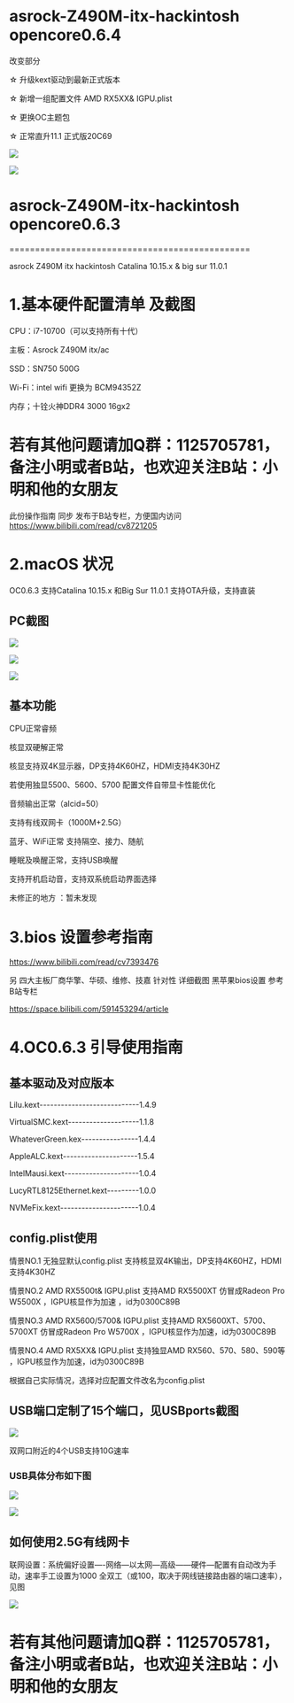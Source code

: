 
# asrock-Z490M-itx-hackintosh  opencore0.6.4

改变部分

☆ 升级kext驱动到最新正式版本

☆ 新增一组配置文件 AMD RX5XX& IGPU.plist

☆ 更换OC主题包

☆ 正常直升11.1 正式版20C69

![](https://github.com/Xmingbai/asrock-Z490M-itx-ac-hackintosh-Opencore/blob/main/%E6%96%B0OC%E4%B8%BB%E9%A2%98.png)

![](https://github.com/Xmingbai/asrock-Z490M-itx-ac-hackintosh-Opencore/blob/main/11.1%2020C69.png)


# asrock-Z490M-itx-hackintosh  opencore0.6.3
===============================================

asrock Z490M itx hackintosh Catalina 10.15.x &   big sur 11.0.1


# 1.基本硬件配置清单 及截图

CPU：i7-10700（可以支持所有十代）

主板：Asrock Z490M itx/ac

SSD：SN750 500G

Wi-Fi：intel wifi 更换为 BCM94352Z

内存；十铨火神DDR4 3000  16gx2

# 若有其他问题请加Q群：1125705781，备注小明或者B站，也欢迎关注B站：小明和他的女朋友

此份操作指南 同步 发布于B站专栏，方便国内访问  https://www.bilibili.com/read/cv8721205 

# 2.macOS 状况

OC0.6.3 支持Catalina 10.15.x 和Big Sur 11.0.1 支持OTA升级，支持直装

## PC截图

![](https://github.com/Xmingbai/asrock-Z490M-itx-hackintosh/blob/main/%E5%85%B3%E4%BA%8E%E6%9C%AC%E6%9C%BA.png)

![](https://github.com/Xmingbai/asrock-Z490M-itx-hackintosh/blob/main/CPU%20geekbench.png)

![](https://github.com/Xmingbai/asrock-Z490M-itx-hackintosh/blob/main/IGPU%20DP%25HDMI.png)

## 基本功能
CPU正常睿频

核显双硬解正常

核显支持双4K显示器，DP支持4K60HZ，HDMI支持4K30HZ

若使用独显5500、5600、5700 配置文件自带显卡性能优化

音频输出正常（alcid=50）

支持有线双网卡（1000M+2.5G）

蓝牙、WiFi正常  支持隔空、接力、随航

睡眠及唤醒正常，支持USB唤醒

支持开机启动音，支持双系统启动界面选择

未修正的地方 ：暂未发现

# 3.bios 设置参考指南   

https://www.bilibili.com/read/cv7393476


另 四大主板厂商华擎、华硕、维修、技嘉 针对性 详细截图 黑苹果bios设置 参考B站专栏


https://space.bilibili.com/591453294/article


# 4.OC0.6.3 引导使用指南 

## 基本驱动及对应版本

Lilu.kext----------------------------1.4.9

VirtualSMC.kext--------------------1.1.8 

WhateverGreen.kex----------------1.4.4

AppleALC.kext---------------------1.5.4

IntelMausi.kext---------------------1.0.4

LucyRTL8125Ethernet.kext---------1.0.0

NVMeFix.kext----------------------1.0.4


## config.plist使用

情景NO.1  无独显默认config.plist               支持核显双4K输出，DP支持4K60HZ，HDMI支持4K30HZ

情景NO.2  AMD RX5500t& IGPU.plist       支持AMD RX5500XT 仿冒成Radeon Pro W5500X  ，IGPU核显作为加速 ，id为0300C89B

情景NO.3  AMD RX5600/5700& IGPU.plist   支持AMD RX5600XT、5700、5700XT 仿冒成Radeon Pro W5700X  ，IGPU核显作为加速，id为0300C89B

情景NO.4  AMD RX5XX& IGPU.plist   支持独显AMD RX560、570、580、590等  ，IGPU核显作为加速，id为0300C89B

根据自己实际情况，选择对应配置文件改名为config.plist


## USB端口定制了15个端口，见USBports截图

![](https://github.com/Xmingbai/asrock-Z490M-itx-hackintosh/blob/main/USBports.png)

双网口附近的4个USB支持10G速率


### USB具体分布如下图

![](https://github.com/Xmingbai/asrock-Z490M-itx-hackintosh/blob/main/%E4%B8%BB%E6%9D%BFUSB%20%26%E6%9C%BA%E7%AE%B1%E5%89%8D%E7%BD%AEUSB.png)


![](https://github.com/Xmingbai/asrock-Z490M-itx-hackintosh/blob/main/%E5%90%8E%E7%BD%AEUSB.png)



## 如何使用2.5G有线网卡
 
 联网设置：系统偏好设置—-网络—以太网—高级——硬件—配置有自动改为手动，速率手工设置为1000 全双工（或100，取决于网线链接路由器的端口速率），见图


![](https://github.com/Xmingbai/asrock-Z490M-itx-hackintosh/blob/main/2.5G%E7%BD%91%E5%8D%A1%E8%AE%BE%E7%BD%AE.png)

# 若有其他问题请加Q群：1125705781，备注小明或者B站，也欢迎关注B站：小明和他的女朋友

